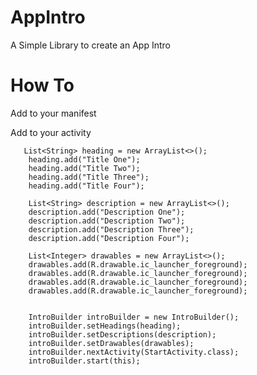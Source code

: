 # AppIntro
A Simple Library to create an App Intro

# How To

Add to your manifest
<activity android:name="com.geppert.appintro.WelcomeActivity" />

Add to your activity

       List<String> heading = new ArrayList<>();
        heading.add("Title One");
        heading.add("Title Two");
        heading.add("Title Three");
        heading.add("Title Four");

        List<String> description = new ArrayList<>();
        description.add("Description One");
        description.add("Description Two");
        description.add("Description Three");
        description.add("Description Four");

        List<Integer> drawables = new ArrayList<>();
        drawables.add(R.drawable.ic_launcher_foreground);
        drawables.add(R.drawable.ic_launcher_foreground);
        drawables.add(R.drawable.ic_launcher_foreground);
        drawables.add(R.drawable.ic_launcher_foreground);


        IntroBuilder introBuilder = new IntroBuilder();
        introBuilder.setHeadings(heading);
        introBuilder.setDescriptions(description);
        introBuilder.setDrawables(drawables);
        introBuilder.nextActivity(StartActivity.class);
        introBuilder.start(this);
